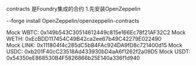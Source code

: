 contracts 是Foundry集成的合约
1.先安装OpenZeppelin 

--forge install OpenZeppelin/openzeppelin-contracts


Mock WBTC: 0x149b543C30514612449c815e166Ec78f21AF32C2
Mock WETH: 0xEcBDD117454C49B42ca2ee67b49C42279E022490  
Mock LINK: 0x111804f4c285dC5bB4FAc924DA9fD8c721400d15
Mock USDC: 0xb201F40cC23518Ad433930bD4aA6f1262f2a09D5
Mock USDT: 0x54350eE868530B4F5826866b25E140a336f1d940